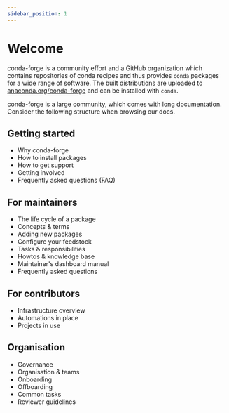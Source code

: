 ```yaml
---
sidebar_position: 1
---
```


# Welcome

conda-forge is a community effort and a GitHub organization which contains repositories of conda recipes and thus provides `conda` packages for a wide range of software. The built distributions are uploaded to [anaconda.org/conda-forge](https://anaconda.org/conda-forge) and can be installed with `conda`.

<!-- Small diagram of Github, Anaconda.org, CLI clients, Miniforge... -->

conda-forge is a large community, which comes with long documentation.
Consider the following structure when browsing our docs.

## Getting started

- Why conda-forge
- How to install packages
- How to get support
- Getting involved
- Frequently asked questions (FAQ)

## For maintainers

- The life cycle of a package
- Concepts & terms
- Adding new packages
- Configure your feedstock
- Tasks & responsibilities
- Howtos & knowledge base
- Maintainer's dashboard manual
- Frequently asked questions

## For contributors

- Infrastructure overview
- Automations in place
- Projects in use

## Organisation

- Governance
- Organisation & teams
- Onboarding
- Offboarding
- Common tasks
- Reviewer guidelines
